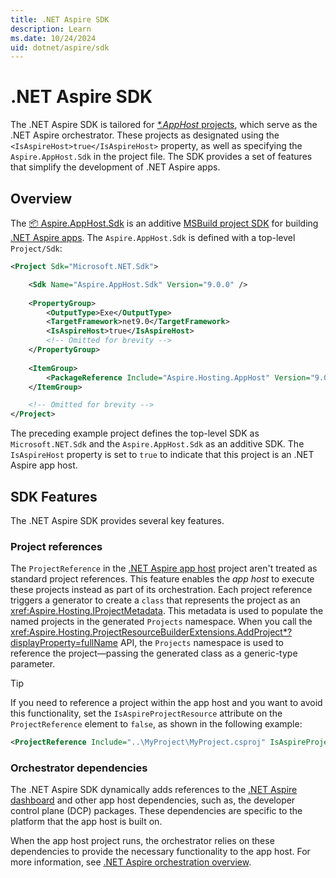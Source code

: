 ```yaml
---
title: .NET Aspire SDK
description: Learn
ms.date: 10/24/2024
uid: dotnet/aspire/sdk
---
```


# .NET Aspire SDK

The .NET Aspire SDK is tailored for [_*.AppHost_ projects](app-host-overview.md#app-host-project), which serve as the .NET Aspire orchestrator. These projects as designated using the `<IsAspireHost>true</IsAspireHost>` property, as well as specifying the `Aspire.AppHost.Sdk` in the project file. The SDK provides a set of features that simplify the development of .NET Aspire apps.

## Overview

The [📦 Aspire.AppHost.Sdk](https://www.nuget.org/packages/Aspire.AppHost.Sdk) is an additive [MSBuild project SDK](/visualstudio/msbuild/how-to-use-project-sdk) for building [.NET Aspire apps](../index.yml). The `Aspire.AppHost.Sdk` is defined with a top-level `Project/Sdk`:

```xml
<Project Sdk="Microsoft.NET.Sdk">

    <Sdk Name="Aspire.AppHost.Sdk" Version="9.0.0" />
    
    <PropertyGroup>
        <OutputType>Exe</OutputType>
        <TargetFramework>net9.0</TargetFramework>
        <IsAspireHost>true</IsAspireHost>
        <!-- Omitted for brevity -->
    </PropertyGroup>
    
    <ItemGroup>
        <PackageReference Include="Aspire.Hosting.AppHost" Version="9.0.0" />
    </ItemGroup>

    <!-- Omitted for brevity -->
</Project>
```

The preceding example project defines the top-level SDK as `Microsoft.NET.Sdk` and the `Aspire.AppHost.Sdk` as an additive SDK. The `IsAspireHost` property is set to `true` to indicate that this project is an .NET Aspire app host.

## SDK Features

The .NET Aspire SDK provides several key features.

### Project references

The `ProjectReference` in the [.NET Aspire app host][app-host] project aren't treated as standard project references. This feature enables the _app host_ to execute these projects instead as part of its orchestration. Each project reference triggers a generator to create a `class` that represents the project as an <xref:Aspire.Hosting.IProjectMetadata>. This metadata is used to populate the named projects in the generated `Projects` namespace. When you call the <xref:Aspire.Hosting.ProjectResourceBuilderExtensions.AddProject*?displayProperty=fullName> API, the `Projects` namespace is used to reference the project—passing the generated class as a generic-type parameter.

> [!TIP]
> If you need to reference a project within the app host and you want to avoid this functionality, set the `IsAspireProjectResource` attribute on the `ProjectReference` element to `false`, as shown in the following example:
>
> ```xml
> <ProjectReference Include="..\MyProject\MyProject.csproj" IsAspireProjectResource="false" />
> ```

### Orchestrator dependencies

The .NET Aspire SDK dynamically adds references to the [.NET Aspire dashboard](dashboard/overview.md) and other app host dependencies, such as, the developer control plane (DCP) packages. These dependencies are specific to the platform that the app host is built on.

When the app host project runs, the orchestrator relies on these dependencies to provide the necessary functionality to the app host. For more information, see [.NET Aspire orchestration overview][app-host].

[app-host]: xref:dotnet/aspire/app-host
